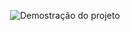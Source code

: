 <p align="center">
   <img scr=".github/preview.png" alt="Demostração do projeto" widht="100%" />
</p>